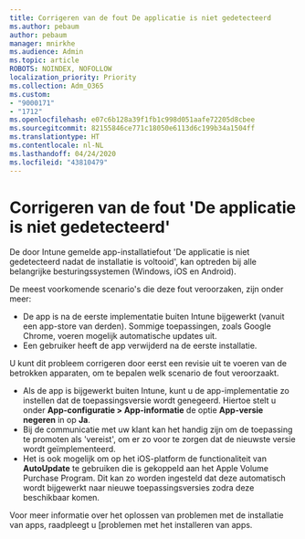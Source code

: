 ```yaml
---
title: Corrigeren van de fout De applicatie is niet gedetecteerd
ms.author: pebaum
author: pebaum
manager: mnirkhe
ms.audience: Admin
ms.topic: article
ROBOTS: NOINDEX, NOFOLLOW
localization_priority: Priority
ms.collection: Adm_O365
ms.custom:
- "9000171"
- "1712"
ms.openlocfilehash: e07c6b128a39f1fb1c998d051aafe72205d8cbee
ms.sourcegitcommit: 82155846ce771c18050e6113d6c199b34a1504ff
ms.translationtype: HT
ms.contentlocale: nl-NL
ms.lasthandoff: 04/24/2020
ms.locfileid: "43810479"
---
```

# <a name="mitigate-the-application-was-not-detected-error"></a>Corrigeren van de fout 'De applicatie is niet gedetecteerd'

De door Intune gemelde app-installatiefout 'De applicatie is niet gedetecteerd nadat de installatie is voltooid', kan optreden bij alle belangrijke besturingssystemen (Windows, iOS en Android).

De meest voorkomende scenario's die deze fout veroorzaken, zijn onder meer:

- De app is na de eerste implementatie buiten Intune bijgewerkt (vanuit een app-store van derden). Sommige toepassingen, zoals Google Chrome, voeren mogelijk automatische updates uit.
- Een gebruiker heeft de app verwijderd na de eerste installatie.

U kunt dit probleem corrigeren door eerst een revisie uit te voeren van de betrokken apparaten, om te bepalen welk scenario de fout veroorzaakt.

- Als de app is bijgewerkt buiten Intune, kunt u de app-implementatie zo instellen dat de toepassingsversie wordt genegeerd. Hiertoe stelt u onder **App-configuratie > App-informatie** de optie **App-versie negeren** in op **Ja**.
- Bij de communicatie met uw klant kan het handig zijn om de toepassing te promoten als 'vereist', om er zo voor te zorgen dat de nieuwste versie wordt geïmplementeerd.
- Het is ook mogelijk om op het iOS-platform de functionaliteit van **AutoUpdate** te gebruiken die is gekoppeld aan het Apple Volume Purchase Program. Dit kan zo worden ingesteld dat deze automatisch wordt bijgewerkt naar nieuwe toepassingsversies zodra deze beschikbaar komen.

Voor meer informatie over het oplossen van problemen met de installatie van apps, raadpleegt u [problemen met het installeren van apps.
